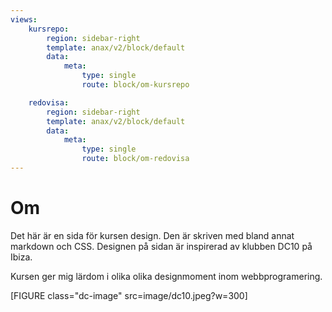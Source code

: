 ```yaml
---
views:
    kursrepo:
        region: sidebar-right
        template: anax/v2/block/default
        data:
            meta:
                type: single
                route: block/om-kursrepo

    redovisa:
        region: sidebar-right
        template: anax/v2/block/default
        data:
            meta:
                type: single
                route: block/om-redovisa
---
```

Om
=========================

Det här är en sida för kursen design. Den är skriven med bland annat markdown och CSS.
Designen på sidan är inspirerad av klubben DC10 på Ibiza.

Kursen ger mig lärdom i olika olika designmoment inom webbprogramering.

[FIGURE class="dc-image" src=image/dc10.jpeg?w=300]
